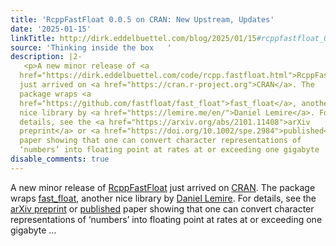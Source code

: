 ```yaml
---
title: 'RcppFastFloat 0.0.5 on CRAN: New Upstream, Updates'
date: '2025-01-15'
linkTitle: http://dirk.eddelbuettel.com/blog/2025/01/15#rcppfastfloat_0.0.5
source: 'Thinking inside the box   '
description: |2-
   <p>A new minor release of <a
  href="https://dirk.eddelbuettel.com/code/rcpp.fastfloat.html">RcppFastFloat</a>
  just arrived on <a href="https://cran.r-project.org">CRAN</a>. The
  package wraps <a
  href="https://github.com/fastfloat/fast_float">fast_float</a>, another
  nice library by <a href="https://lemire.me/en/">Daniel Lemire</a>. For
  details, see the <a href="https://arxiv.org/abs/2101.11408">arXiv
  preprint</a> or <a href="https://doi.org/10.1002/spe.2984">published</a>
  paper showing that one can convert character representations of
  ‘numbers’ into floating point at rates at or exceeding one gigabyte ...
disable_comments: true
---
```

 <p>A new minor release of <a
href="https://dirk.eddelbuettel.com/code/rcpp.fastfloat.html">RcppFastFloat</a>
just arrived on <a href="https://cran.r-project.org">CRAN</a>. The
package wraps <a
href="https://github.com/fastfloat/fast_float">fast_float</a>, another
nice library by <a href="https://lemire.me/en/">Daniel Lemire</a>. For
details, see the <a href="https://arxiv.org/abs/2101.11408">arXiv
preprint</a> or <a href="https://doi.org/10.1002/spe.2984">published</a>
paper showing that one can convert character representations of
‘numbers’ into floating point at rates at or exceeding one gigabyte ...